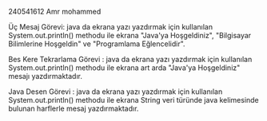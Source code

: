 240541612
Amr mohammed

Üç Mesaj Görevi: java da ekrana yazı yazdırmak için kullanılan System.out.println() methodu ile ekrana "Java'ya Hoşgeldiniz", "Bilgisayar Bilimlerine Hoşgeldin" ve "Programlama Eğlencelidir".

Bes Kere Tekrarlama Görevi : java da ekrana yazı yazdırmak için kullanılan System.out.println() methodu ile ekrana art arda "Java'ya Hoşgeldiniz" mesajı yazdırmaktadır.

Java Desen Görevi : java da ekrana yazı yazdırmak için kullanılan System.out.println() methodu ile ekrana String veri türünde java kelimesinde bulunan harflerle mesaj yazdırmaktadır.
